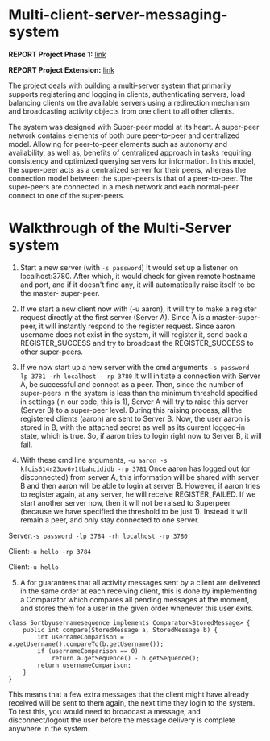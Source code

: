 # Multi-client-server-messaging-system #

**REPORT Project Phase 1:** [link](https://github.com/anubhav-cs/Multi-client-server-messaging-system/blob/master/Project_Report_1.pdf)

**REPORT Project Extension:** [link](https://github.com/anubhav-cs/Multi-client-server-messaging-system/blob/master/Design-and-analysis.pdf)

The project deals with building a multi-server system that primarily supports registering and logging in clients, authenticating servers, load balancing clients on the available servers using a redirection mechanism and broadcasting activity objects from one client to all other clients.

The system was designed with Super-peer model at its heart. A super-peer network contains elements of both pure peer-to-peer and centralized model. Allowing for peer-to-peer elements such as autonomy and availability, as well as, benefits of centralized approach in tasks requiring consistency and optimized querying servers for information. In this model, the super-peer acts as a centralized server for their peers, whereas the connection model between the super-peers is that of a peer-to-peer. The super-peers are connected in a mesh network and each normal-peer connect to one of the super-peers.

# Walkthrough of the Multi-Server system #

1. Start a new server (with `-s password`)
It would set up a listener on localhost:3780. After which, it would check for given remote hostname and port, and if it doesn't find any, it will automatically raise itself to be the master-
super-peer.

2. If we start a new client now with (-u aaron), it will try to make a register request directly at the first server (Server A).
Since A is a master-super-peer, it will instantly respond to the register request. Since aaron username does not exist in the system, it will register it, send back a REGISTER_SUCCESS
and try to broadcast the REGISTER_SUCCESS to other super-peers.

3. If we now start up a new server with the cmd arguments
`-s password -lp 3781 -rh localhost - rp 3780`
It will initiate a connection with Server A, be successful and connect as a peer. Then, since the number of super-peers in the system is less than the minimum threshold specified in settings (in our code, this is 1), Server A will try to raise this server (Server B) to a super-peer level. During this raising process, all the registered clients (aaron) are sent to Server B. Now, the
user aaron is stored in B, with the attached secret as well as its current logged-in state, which is true. So, if aaron tries to login right now to Server B, it will fail.

4. With these cmd line arguments,
`-u aaron -s kfcis614r23ov6v1tbahcididb -rp 3781`
Once aaron has logged out (or disconnected) from server A, this information will be shared with server B and then aaron will be able to login at server B. However, if aaron tries to register again, at any server, he will receive REGISTER_FAILED. If we start another server now, then it will not be raised to Superpeer (because we have specified the threshold to be just 1). Instead it will remain a peer, and only stay connected to one server.

  Server:`-s password -lp 3784 -rh localhost -rp 3780`

  Client:`-u hello -rp 3784`

  Client:`-u hello`

5. A for guarantees that all activity messages sent by a client are delivered in the same order at each receiving client, this is done by implementing a Comparator which compares all pending messages at the moment, and stores them for a user in the given order whenever this user exits.
```
class Sortbyusernamesequence implements Comparator<StoredMessage> {
    public int compare(StoredMessage a, StoredMessage b) {
        int usernameComparison = a.getUsername().compareTo(b.getUsername());
        if (usernameComparison == 0)
            return a.getSequence() - b.getSequence();
        return usernameComparison;
    }
}
```

  This means that a few extra messages that the client might have already received will be sent
  to them again, the next time they login to the system. To test this, you would need to broadcast
  a message, and disconnect/logout the user before the message delivery is complete
  anywhere in the system.
